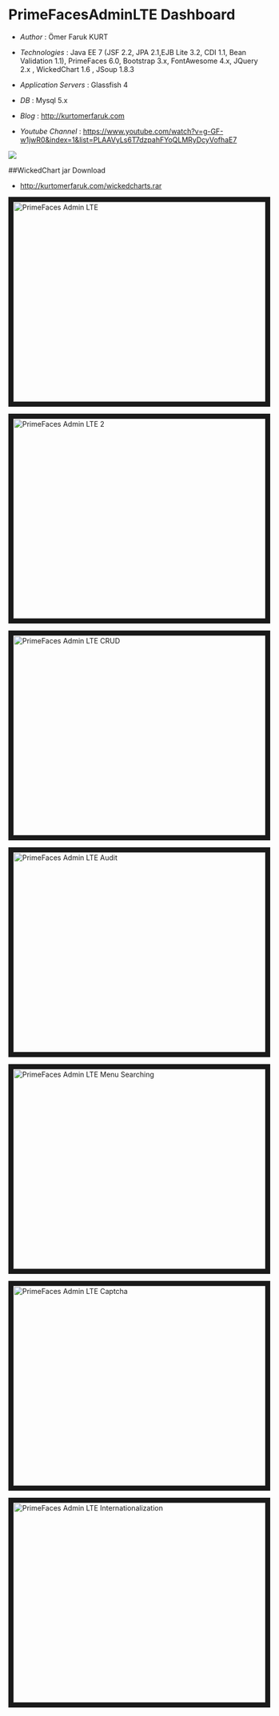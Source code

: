 # PrimeFacesAdminLTE Dashboard

* *Author* : Ömer Faruk KURT
* *Technologies* : Java EE 7 (JSF 2.2, JPA 2.1,EJB Lite 3.2, CDI 1.1, Bean Validation 1.1), PrimeFaces 6.0, Bootstrap 3.x, FontAwesome 4.x, JQuery 2.x , WickedChart 1.6 , JSoup 1.8.3
* *Application Servers* : Glassfish 4
* *DB* : Mysql 5.x


* *Blog* : http://kurtomerfaruk.com
* *Youtube Channel* : https://www.youtube.com/watch?v=g-GF-w1jwR0&index=1&list=PLAAVyLs6T7dzpahFYoQLMRyDcyVofhaE7



<a href="http://admin-kurtomerfaruk.rhcloud.com/Admin/login.xhtml"><img src="http://kurtomerfaruk.com/adminlte.png"/></a>


##WickedChart jar Download
* http://kurtomerfaruk.com/wickedcharts.rar

<a href="http://www.youtube.com/watch?feature=player_embedded&v=g-GF-w1jwR0
" target="_blank"><img src="http://img.youtube.com/vi/g-GF-w1jwR0/0.jpg" 
alt="PrimeFaces Admin LTE" width="650" height="400" border="10" /></a>

<a href="http://www.youtube.com/watch?feature=player_embedded&v=L1A8_nBnoss
" target="_blank"><img src="http://img.youtube.com/vi/L1A8_nBnoss/0.jpg" 
alt="PrimeFaces Admin LTE 2" width="650" height="400" border="10" /></a>

<a href="http://www.youtube.com/watch?feature=player_embedded&v=eU1WxnwYp8g
" target="_blank"><img src="http://img.youtube.com/vi/eU1WxnwYp8g/0.jpg" 
alt="PrimeFaces Admin LTE CRUD" width="650" height="400" border="10" /></a>

<a href="http://www.youtube.com/watch?feature=player_embedded&v=KGh3ZpL3-ZI
" target="_blank"><img src="http://img.youtube.com/vi/KGh3ZpL3-ZI/0.jpg" 
alt="PrimeFaces Admin LTE Audit" width="650" height="400" border="10" /></a>

<a href="http://www.youtube.com/watch?feature=player_embedded&v=Yzo67A7g698
" target="_blank"><img src="http://img.youtube.com/vi/Yzo67A7g698/0.jpg" 
alt="PrimeFaces Admin LTE Menu Searching" width="650" height="400" border="10" /></a>

<a href="http://www.youtube.com/watch?feature=player_embedded&v=r2jyjhIFCpA
" target="_blank"><img src="http://img.youtube.com/vi/r2jyjhIFCpA/0.jpg" 
alt="PrimeFaces Admin LTE Captcha" width="650" height="400" border="10" /></a>

<a href="http://www.youtube.com/watch?feature=player_embedded&v=U8zM98x2Cr8
" target="_blank"><img src="http://img.youtube.com/vi/U8zM98x2Cr8/0.jpg" 
alt="PrimeFaces Admin LTE Internationalization" width="650" height="400" border="10" /></a>

